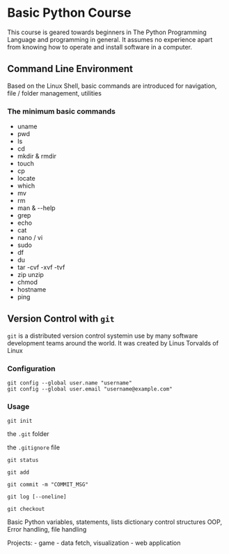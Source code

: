 # Basic Python Course
This course is geared towards beginners in The Python Programming Language and programming in general. It assumes no experience apart from knowing how to operate and install software in a computer.

## Command Line Environment
Based on the Linux Shell, basic commands are introduced for navigation, file / folder management, utilities

### The minimum basic commands
- uname
- pwd
- ls
- cd
- mkdir & rmdir
- touch
- cp
- locate 
- which
- mv
- rm
- man & --help
- grep
- echo
- cat
- nano / vi
- sudo
- df 
- du
- tar -cvf -xvf -tvf
- zip unzip
- chmod
- hostname
- ping

## Version Control with `git`

`git` is a distributed version control systemin use by many software development teams around the world. It was created by Linus Torvalds of Linux

### Configuration
```shell
git config --global user.name "username"
git config --global user.email "username@example.com"
```

### Usage
```shell
git init
```

the `.git` folder

the `.gitignore` file

```shell
git status
```

```shell
git add
```

```shell
git commit -m "COMMIT_MSG"
```

```shell
git log [--oneline]
```

```shell
git checkout
```

Basic Python 
    variables, statements,
    lists
    dictionary
    control structures 
    OOP, Error handling, file handling

Projects:
    - game
    - data fetch, visualization
    - web application